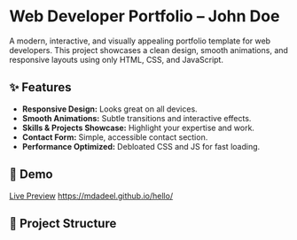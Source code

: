 # Web Developer Portfolio – John Doe

A modern, interactive, and visually appealing portfolio template for web developers. This project showcases a clean design, smooth animations, and responsive layouts using only HTML, CSS, and JavaScript.

## ✨ Features

- **Responsive Design:** Looks great on all devices.
- **Smooth Animations:** Subtle transitions and interactive effects.
- **Skills & Projects Showcase:** Highlight your expertise and work.
- **Contact Form:** Simple, accessible contact section.
- **Performance Optimized:** Debloated CSS and JS for fast loading.

## 🚀 Demo

[Live Preview](#) https://mdadeel.github.io/hello/ 
## 📂 Project Structure
